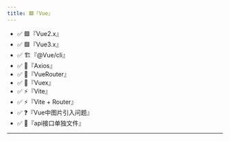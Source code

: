 ```yaml
---
title: 🟩『Vue』
---
```


- ✅ 🟩『Vue2.x』 
- ✅ 🟩『Vue3.x』 
- ✅ 🏗️『@Vue/cli』 
- ✅ 📡『Axios』
- ✅ 🧩『VueRouter』
- ✅ 🧩『Vuex』
- ✅ ⚡『Vite』
- ✅ ⚡『Vite + Router』
- ✅ ❓『Vue中图片引入问题』
- ✅ 📄『api接口单独文件』

---
